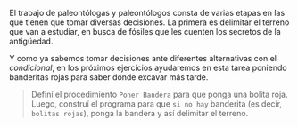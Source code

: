 <gs-attire attire-url="https://raw.githubusercontent.com/MumukiProject/mumuki-guia-gobstones-expresiones-kids/master/assets/attires/config_1534261073557.json"></gs-attire>

<gs-toolbox toolbox-url="https://raw.githubusercontent.com/MumukiProject/mumuki-guia-gobstones-expresiones-kids/master/assets/toolbox.xml">
</gs-toolbox>

El trabajo de paleontólogas y paleontólogos consta de varias etapas en las que tienen que tomar diversas decisiones. La primera es delimitar el terreno que van a estudiar, en busca de fósiles que les cuenten los secretos de la antigüedad. 

Y como ya sabemos tomar decisiones ante diferentes alternativas con el _condicional_, en los próximos ejercicios ayudaremos en esta tarea poniendo banderitas rojas para saber dónde excavar más tarde. 

> Definí el procedimiento `Poner Bandera` para que ponga una bolita roja. Luego, construí el programa para que `si no hay` banderita (es decir, `bolitas rojas`), ponga la bandera y así delimitar el terreno. 